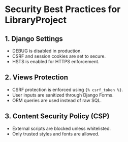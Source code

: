 # Security Best Practices for LibraryProject

## 1. Django Settings
- DEBUG is disabled in production.
- CSRF and session cookies are set to secure.
- HSTS is enabled for HTTPS enforcement.

## 2. Views Protection
- CSRF protection is enforced using `{% csrf_token %}`.
- User inputs are sanitized through Django Forms.
- ORM queries are used instead of raw SQL.

## 3. Content Security Policy (CSP)
- External scripts are blocked unless whitelisted.
- Only trusted styles and fonts are allowed.